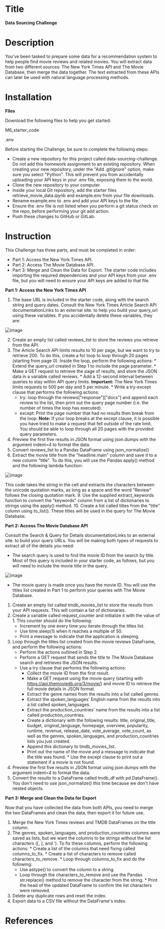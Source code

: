 # Title
**Data Sourcing Challenge**
# Description
You've been tasked to prepare some data for a recommendation system to help people find movie reviews and related movies. You will extract data from two different sources: The New York Times API and The Movie Database, then merge the data together.
The text extracted from these APIs can later be used with natural language processing methods.
# Installation
**FIles**

Download the following files to help you get started:

 M6_starter_code
 
 .env
 
Before starting the Challenge, be sure to complete the following steps:
  * Create a new repository for this project called data-sourcing-challenge. Do not add this homework assignment to an existing repository.
     When creating your new repository, under the "Add .gitignore" option, make sure you select "Python". This will prevent you from accidentally uploading your API keys in your .env file, exposing them to the world.
  * Clone the new repository to your computer.
  * Inside your local Git repository, add the starter files retrieve_movie_data.ipynb and example.env from your file downloads.
  * Rename example.env to .env and add your API keys to the file.
  * Ensure the .env file is not listed when you perform a git status check on the repo, before performing your git add action.
  * Push these changes to GitHub or GitLab.
# Instruction
This Challenge has three parts, and must be completed in order:
  * Part 1: Access the New York Times API.
  * Part 2: Access The Movie Database API.
  * Part 3: Merge and Clean the Data for Export.
The starter code includes importing the required dependencies and your API keys from your .env file, but you will need to ensure your API keys are added to that file.

**Part 1: Access the New York Times API**

  1. The base URL is included in the starter code, along with the search string and query dates. Consult the New York Times Article Search API documentationLinks to an external site. to help you build your query_url using these variables.
If you accidentally delete these variables, they are:

![image](https://github.com/ReccaS/data_sourcing_challenge/assets/168928543/cf88acde-cdcc-4dd4-842e-44c30cf34e89)

  2. Create an empty list called reviews_list to store the reviews you retrieve from the API.
  3. The Article Search API limits results to 10 per page, but we want to try to retrieve 200. To do this, create a for loop to loop through 20 pages (starting from page 0). Inside the loop, perform the following actions:
    * Extend the query_url created in Step 1 to include the page parameter.
    * Make a GET request to retrieve the page of results, and store the JSON data in a variable called reviews.
    * Add a 12-second interval between queries to stay within API query limits.
    **Important:** The New York Times limits requests to 500 per day and 5 per minute.
    * Write a try-except clause that performs the following actions:
       * try: loop through the reviews["response"]["docs"] and append each review to the list, then print out the query page number (i.e. the number of times the loop has executed).
       * except: Print the page number that had no results then break from the loop.
          **Note:** If your loop breaks at the except clause, it is possible you have tried to make a request that fell outside of the rate limit. You should be able to loop through all 20 pages with the provided query parameters.
  4. Preview the first five results in JSON format using json.dumps with the argument indent=4 to format the data.
  5. Convert reviews_list to a Pandas DataFrame using json_normalize()
  6. Extract the movie title from the "headline.main" column and save it to a new column "title". To do this, you will use the Pandas apply() method and the following lambda function:
     
  ![image](https://github.com/ReccaS/data_sourcing_challenge/assets/168928543/8fa4b67c-e0c4-4e22-bc5b-99c27abb4909)
  
  This code takes the string in the cell and extracts the characters between the unicode quotation marks, as long as a space and the word "Review" follows the closing quotation mark.
  9. Use the supplied extract_keywords function to convert the "keywords" column from a list of dictionaries to strings using the apply() method.
  10. Create a list called titles from the "title" column using to_list(). These titles will be used in the query for The Movie Database.

**Part 2: Access The Movie Database API**

Consult the Search & Query for Details documentationLinks to an external site. to build your query URLs. You will be making both types of requests to extract all of the details you need:
  * The search query is used to find the movie ID from the search by title. Most of this query is included in your starter code, as follows, but you will need to include the movie title in the query.
    
![image](https://github.com/ReccaS/data_sourcing_challenge/assets/168928543/d50a0246-c55e-4865-a974-ee8cb8bc84a5)

  * The movie query is made once you have the movie ID.
You will use the titles list created in Part 1 to perform your queries with The Movie Database.
  1. Create an empty list called tmdb_movies_list to store the results from your API requests. This will contain a list of dictionaries.
  2. Create a variable called request_counter and initialize it with the value of 1. This counter should do the following:
     * Increment by one every time you iterate through the titles list.
     * Use time.sleep(1) when it reaches a multiple of 50.
     * Print a message to indicate that the application is sleeping.
  3. Loop through the titles list created from the movie reviews DataFrame, and perform the following actions:
     * Perform the actions outlined in Step 2.
     * Perform a GET request that sends the title to The Movie Database search and retrieves the JSON results.
     * Use a try clause that performs the following actions:
       * Collect the movie ID from the first result.
       * Make a GET request using the movie query (starting with https://api.themoviedb.org/3/movie/) and movie ID to retrieve the full movie details in JSON format.
       * Extract the genre names from the results into a list called genres.
       * Extract the spoken_languages' English name from the results into a list called spoken_languages.
       * Extract the production_countries' name from the results into a list called production_countries.
       * Create a dictionary with the following results: title, original_title, budget, original_language, homepage, overview, popularity, runtime, revenue, release_date, vote_average, vote_count, as well as the genres, spoken_languages, and production_countries lists you just created.
       * Append this dictionary to tmdb_movies_list.
       * Print out the name of the movie and a message to indicate that the title was found.
    * Use the except clause to print out a statement if a movie is not found.
  4. Preview the first five results in JSON format using json.dumps with the argument indent=4 to format the data.
  5. Convert the results to a DataFrame called tmdb_df with pd.DataFrame(). You don't need to use json_normalize() this time because we don't have nested objects.

**Part 3: Merge and Clean the Data for Export**

Now that you have collected the data from both APIs, you need to merge the two DataFrames and clean the data, then export it for future use.
  1. Merge the New York Times reviews and TMDB DataFrames on the title column.
  2. The genres, spoken_languages, and production_countries columns were saved as lists, but we want the columns to be strings without the list characters ([, ], and '). To fix these columns, perform the following actions:
    * Create a list of the columns that need fixing called columns_to_fix.
    * Create a list of characters to remove called characters_to_remove.
    * Loop through columns_to_fix and do the following:
       * Use astype() to convert the column to a string.
       * Loop through the characters_to_remove and use the Pandas str.replace() method to remove the character from the string.
    * Print the head of the updated DataFrame to confirm the list characters were removed.
  3. Delete any duplicate rows and reset the index.
  4. Export data to a CSV file without the DataFrame's index.
# References


